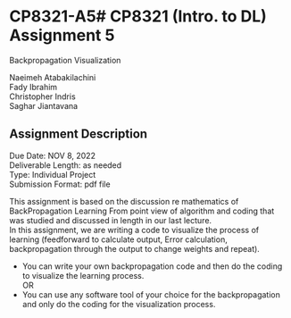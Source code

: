 # CP8321-A5# CP8321 (Intro. to DL) Assignment 5
Backpropagation Visualization

Naeimeh Atabakilachini \
Fady Ibrahim \
Christopher Indris \
Saghar Jiantavana

## Assignment Description

Due Date: NOV 8, 2022 \
Deliverable Length: as needed \
Type: Individual Project \
Submission Format: pdf file 

This assignment is based on the discussion re mathematics of BackPropagation Learning From point view of algorithm and coding that was studied and discussed in length in our last lecture. \
In this assignment, we are writing a code to visualize the process of learning (feedforward to calculate output, Error calculation, backpropagation through the output to change weights and repeat). 
 - You can write your own backpropagation code and then do the coding to visualize the learning process. \
OR 
- You can use any software tool of your choice for the backpropagation and only do the coding for the visualization process.
